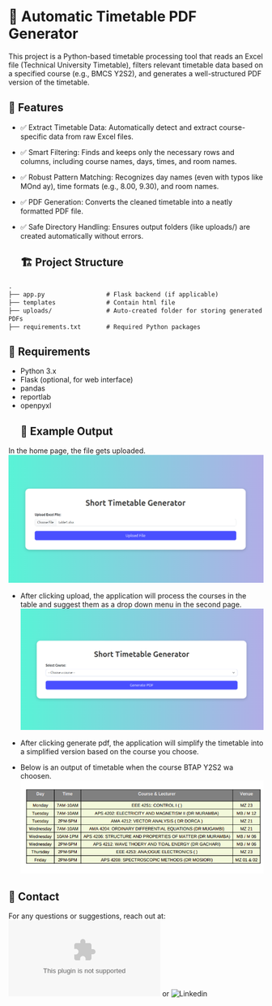 # 📅 Automatic Timetable PDF Generator
This project is a Python-based timetable processing tool that reads an Excel file (Technical University Timetable), filters relevant timetable data based on a specified course (e.g., BMCS Y2S2), and generates a well-structured PDF version of the timetable.
## 🚀 Features
- ✅ Extract Timetable Data: Automatically detect and extract course-specific data from raw Excel files.
- ✅ Smart Filtering: Finds and keeps only the necessary rows and columns, including course names, days, times, and room names.
- ✅ Robust Pattern Matching: Recognizes day names (even with typos like MOnd ay), time formats (e.g., 8.00, 9.30), and room names.
- ✅ PDF Generation: Converts the cleaned timetable into a neatly formatted PDF file.
- ✅ Safe Directory Handling: Ensures output folders (like uploads/) are created automatically without errors.

  ## 🏗️ Project Structure

```plaintext
.
├── app.py                 # Flask backend (if applicable)
├── templates              # Contain html file
├── uploads/               # Auto-created folder for storing generated PDFs
├── requirements.txt       # Required Python packages
```
##   📝 Requirements
- Python 3.x
- Flask (optional, for web interface)
- pandas
- reportlab
- openpyxl
  ## 📄 Example Output
In the home page, the file gets uploaded.
![Home page](pictures/screen1.png)
- After clicking upload, the application will process the courses in the table and suggest them as a drop down menu in the second page.
![Second page](pictures/screen2.png)

- After clicking generate pdf, the application will simplify the timetable into a simplified version based on the course you choose.
- Below is an output of timetable when the course BTAP Y2S2 wa choosen.
![output](pictures/output.png)

## 📧 Contact
For any questions or suggestions, reach out at: ![Email](e4104850@gmail.com) or  ![Linkedin](https://www.linkedin.com/in/emmanuel-cherutich-14913a2b9/)

